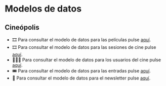 # Modelos de datos

## Cineópolis

- 🎞️ Para consultar el modelo de datos para las películas pulse [aquí](/doc/1_justif_modelo_pelicula.md).
- 🎞️ Para consultar el modelo de datos para las sesiones de cine pulse [aquí](/doc/2_justif_modelo_sesiones.md).
- 👨🏽‍💻 Para consultar el modelo de datos para los usuarios del cine pulse [aquí](/doc/3_justif_modelo_usuarios.md).
- 🎟️ Para consultar el modelo de datos para las entradas pulse [aquí](/doc/5_justif_modelo_entradas.md).
- 📧 Para consultar el modelo de datos para el newsletter pulse [aquí](/doc/6_justif_modelo_newsletter.md).